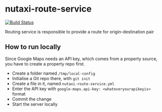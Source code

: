 # nutaxi-route-service

[![Build Status](https://travis-ci.org/microservicesteam/nutaxi-route-service.svg?branch=master)](https://travis-ci.org/microservicesteam/nutaxi-route-service)

Routing service is responsible to provide a route for origin-destination pair

## How to run locally
Since Google Maps needs an API key, which comes from a property source, you have to create a property repo first.
 - Create a folder named `/tmp/local-config`
 - Initialise a Git repo there, with `git init`
 - Create a file in it, named `nutaxi-route-service.yml`
 - Enter the API key with `google-maps.api-key: <whateveryourapikeyis>` format
 - Commit the change
 - Start the server locally